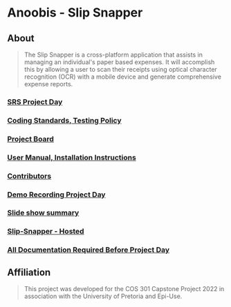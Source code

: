 # Anoobis - Slip Snapper

## About

> The Slip Snapper is a cross-platform application that assists in managing an individual's paper based expenses.
> It will accomplish this by allowing a user to scan their receipts using optical character recognition (OCR) with a mobile device and generate comprehensive expense reports.

### [SRS Project Day](https://github.com/COS301-SE-2022/Slip-Snapper/files/9847129/COS301_SRS.pdf)

### [Coding Standards, Testing Policy](https://github.com/COS301-SE-2022/Slip-Snapper/wiki/Standards)

### [Project Board](https://github.com/COS301-SE-2022/Slip-Snapper/projects/1)

### [User Manual, Installation Instructions](https://github.com/COS301-SE-2022/Slip-Snapper/wiki/User-Assistance)

### [Contributors](https://github.com/COS301-SE-2022/Slip-Snapper/wiki/Contributors)

### [Demo Recording Project Day](https://github.com/COS301-SE-2022/Slip-Snapper/wiki)

### [Slide show summary]()

### [Slip-Snapper - Hosted](https://www.slip-snapper.tech/login)

### [All Documentation Required Before Project Day](https://github.com/COS301-SE-2022/Slip-Snapper/wiki)

## Affiliation
> This project was developed for the COS 301 Capstone Project 2022 in association with the University of Pretoria and Epi-Use.
